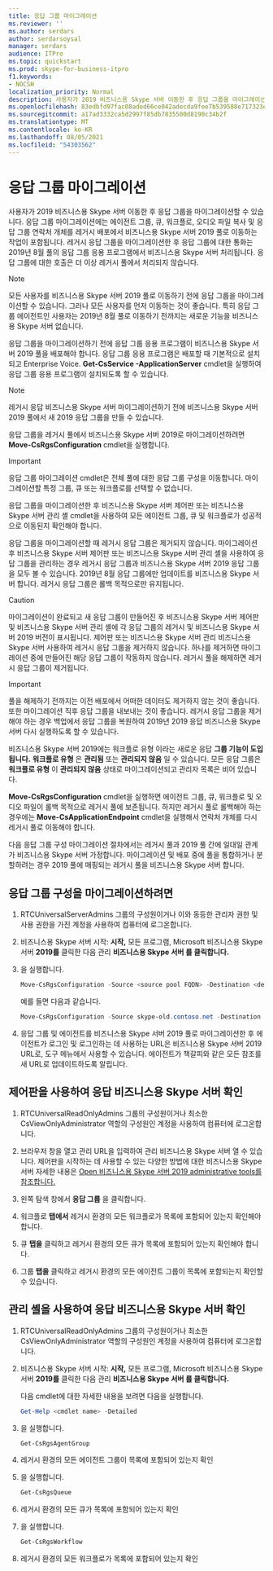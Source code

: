 ```yaml
---
title: 응답 그룹 마이그레이션
ms.reviewer: ''
ms.author: serdars
author: serdarsoysal
manager: serdars
audience: ITPro
ms.topic: quickstart
ms.prod: skype-for-business-itpro
f1.keywords:
- NOCSH
localization_priority: Normal
description: 사용자가 2019 비즈니스용 Skype 서버 이동한 후 응답 그룹을 마이그레이션할 수 있습니다. 응답 그룹 마이그레이션에는 에이전트 그룹, 큐, 워크플로, 오디오 파일 복사 및 응답 그룹 연락처 개체를 레거시 배포에서 비즈니스용 Skype 서버 2019 풀로 이동하는 작업이 포함됩니다. 레거시 응답 그룹을 마이그레이션한 후 응답 그룹에 대한 통화는 2019년 8월 풀의 응답 그룹 응용 프로그램에서 비즈니스용 Skype 서버 처리됩니다. 응답 그룹에 대한 호출은 더 이상 레거시 풀에서 처리되지 않습니다.
ms.openlocfilehash: 83edbfd97fac08aded66ce042adecda9fee7b539588e717323eeaeda36003041
ms.sourcegitcommit: a17ad3332ca5d2997f85db7835500d8190c34b2f
ms.translationtype: MT
ms.contentlocale: ko-KR
ms.lasthandoff: 08/05/2021
ms.locfileid: "54303562"
---
```

# <a name="migrate-response-groups"></a>응답 그룹 마이그레이션

사용자가 2019 비즈니스용 Skype 서버 이동한 후 응답 그룹을 마이그레이션할 수 있습니다. 응답 그룹 마이그레이션에는 에이전트 그룹, 큐, 워크플로, 오디오 파일 복사 및 응답 그룹 연락처 개체를 레거시 배포에서 비즈니스용 Skype 서버 2019 풀로 이동하는 작업이 포함됩니다. 레거시 응답 그룹을 마이그레이션한 후 응답 그룹에 대한 통화는 2019년 8월 풀의 응답 그룹 응용 프로그램에서 비즈니스용 Skype 서버 처리됩니다. 응답 그룹에 대한 호출은 더 이상 레거시 풀에서 처리되지 않습니다.
  
> [!NOTE]
> 모든 사용자를 비즈니스용 Skype 서버 2019 풀로 이동하기 전에 응답 그룹을 마이그레이션할 수 있습니다. 그러나 모든 사용자를 먼저 이동하는 것이 좋습니다. 특히 응답 그룹 에이전트인 사용자는 2019년 8월 풀로 이동하기 전까지는 새로운 기능을 비즈니스용 Skype 서버 없습니다. 
  
응답 그룹을 마이그레이션하기 전에 응답 그룹 응용 프로그램이 비즈니스용 Skype 서버 2019 풀을 배포해야 합니다. 응답 그룹 응용 프로그램은 배포할 때 기본적으로 설치되고 Enterprise Voice. **Get-CsService -ApplicationServer** cmdlet을 실행하여 응답 그룹 응용 프로그램이 설치되도록 할 수 있습니다. 
  
> [!NOTE]
> 레거시 응답 비즈니스용 Skype 서버 마이그레이션하기 전에 비즈니스용 Skype 서버 2019 풀에서 새 2019 응답 그룹을 만들 수 있습니다. 
  
응답 그룹을 레거시 풀에서 비즈니스용 Skype 서버 2019로 마이그레이션하려면 **Move-CsRgsConfiguration** cmdlet을 실행합니다. 
  
> [!IMPORTANT]
> 응답 그룹 마이그레이션 cmdlet은 전체 풀에 대한 응답 그룹 구성을 이동합니다. 마이그레이션할 특정 그룹, 큐 또는 워크플로를 선택할 수 없습니다. 
  
응답 그룹을 마이그레이션한 후 비즈니스용 Skype 서버 제어판 또는 비즈니스용 Skype 서버 관리 셸 cmdlet을 사용하여 모든 에이전트 그룹, 큐 및 워크플로가 성공적으로 이동된지 확인해야 합니다. 
  
응답 그룹을 마이그레이션할 때 레거시 응답 그룹은 제거되지 않습니다. 마이그레이션 후 비즈니스용 Skype 서버 제어판 또는 비즈니스용 Skype 서버 관리 셸을 사용하여 응답 그룹을 관리하는 경우 레거시 응답 그룹과 비즈니스용 Skype 서버 2019 응답 그룹을 모두 볼 수 있습니다. 2019년 8월 응답 그룹에만 업데이트를 비즈니스용 Skype 서버 합니다. 레거시 응답 그룹은 롤백 목적으로만 유지됩니다. 
  
> [!CAUTION]
> 마이그레이션이 완료되고 새 응답 그룹이 만들어진 후 비즈니스용 Skype 서버 제어판 및 비즈니스용 Skype 서버 관리 셸에 각 응답 그룹의 레거시 및 비즈니스용 Skype 서버 2019 버전이 표시됩니다. 제어판 또는 비즈니스용 Skype 서버 관리 비즈니스용 Skype 서버 사용하여 레거시 응답 그룹을 제거하지 않습니다. 하나를 제거하면 마이그레이션 중에 만들어진 해당 응답 그룹이 작동하지 않습니다. 레거시 풀을 해제하면 레거시 응답 그룹이 제거됩니다. 
  
> [!IMPORTANT]
> 풀을 해제하기 전까지는 이전 배포에서 어떠한 데이터도 제거하지 않는 것이 좋습니다. 또한 마이그레이션 직후 응답 그룹을 내보내는 것이 좋습니다. 레거시 응답 그룹을 제거해야 하는 경우 백업에서 응답 그룹을 복원하여 2019년 2019 응답 비즈니스용 Skype 서버 다시 실행하도록 할 수 있습니다. 
  
비즈니스용 Skype 서버 2019에는 워크플로 유형 이라는 새로운 응답 **그룹 기능이 도입됩니다.** **워크플로 유형** 은 **관리됨** 또는 **관리되지 않음** 일 수 있습니다. 모든 응답 그룹은 **워크플로 유형** 이 **관리되지 않음** 상태로 마이그레이션되고 관리자 목록은 비어 있습니다. 
  
**Move-CsRgsConfiguration** cmdlet을 실행하면 에이전트 그룹, 큐, 워크플로 및 오디오 파일이 롤백 목적으로 레거시 풀에 보존됩니다. 하지만 레거시 풀로 롤백해야 하는 경우에는 **Move-CsApplicationEndpoint** cmdlet을 실행해서 연락처 개체를 다시 레거시 풀로 이동해야 합니다. 
  
다음 응답 그룹 구성 마이그레이션 절차에서는 레거시 풀과 2019 풀 간에 일대일 관계가 비즈니스용 Skype 서버 가정합니다. 마이그레이션 및 배포 중에 풀을 통합하거나 분할하려는 경우 2019 풀에 매핑되는 레거시 풀을 비즈니스용 Skype 서버 합니다.
  
## <a name="to-migrate-response-group-configurations"></a>응답 그룹 구성을 마이그레이션하려면

1. RTCUniversalServerAdmins 그룹의 구성원이거나 이와 동등한 관리자 권한 및 사용 권한을 가진 계정을 사용하여 컴퓨터에 로그온합니다.
    
2. 비즈니스용 Skype 서버 시작: **시작,** 모든 프로그램, Microsoft 비즈니스용 Skype 서버 **2019를** 클릭한 다음 관리 **비즈니스용 Skype 서버 를 클릭합니다.**
    
3. 을 실행합니다.
    
   ```PowerShell
   Move-CsRgsConfiguration -Source <source pool FQDN> -Destination <destination pool FQDN>
   ```

    예를 들면 다음과 같습니다.
    
   ```PowerShell
   Move-CsRgsConfiguration -Source skype-old.contoso.net -Destination skype-new.contoso.net
   ```

4. 응답 그룹 및 에이전트를 비즈니스용 Skype 서버 2019 풀로 마이그레이션한 후 에이전트가 로그인 및 로그인하는 데 사용하는 URL은 비즈니스용 Skype 서버 2019 URL로, 도구 메뉴에서 사용할 수 있습니다.  에이전트가 책갈피와 같은 모든 참조를 새 URL로 업데이트하도록 알립니다. 
    
## <a name="to-verify-response-group-migration-by-using-skype-for-business-server-control-panel"></a>제어판을 사용하여 응답 비즈니스용 Skype 서버 확인

1. RTCUniversalReadOnlyAdmins 그룹의 구성원이거나 최소한 CsViewOnlyAdministrator 역할의 구성원인 계정을 사용하여 컴퓨터에 로그온합니다.
    
2. 브라우저 창을 열고 관리 URL을 입력하여 관리 비즈니스용 Skype 서버 열 수 있습니다. 제어판을 시작하는 데 사용할 수 있는 다양한 방법에 대한 비즈니스용 Skype 서버 자세한 내용은 [Open 비즈니스용 Skype 서버 2019 administrative tools를 참조합니다.](/previous-versions/office/lync-server-2013/lync-server-2013-open-lync-server-administrative-tools) 
    <!-- The above link points to un-rebranded 2013 content we will need to discuss rebrand or bring forward -->
3. 왼쪽 탐색 창에서 **응답 그룹** 을 클릭합니다.
    
4. 워크플로 **탭에서** 레거시 환경의 모든 워크플로가 목록에 포함되어 있는지 확인해야 합니다. 
    
5. 큐 **탭을** 클릭하고 레거시 환경의 모든 큐가 목록에 포함되어 있는지 확인해야 합니다. 
    
6. 그룹 **탭을** 클릭하고 레거시 환경의 모든 에이전트 그룹이 목록에 포함되는지 확인할 수 있습니다. 
    
## <a name="to-verify-response-group-migration-by-using-skype-for-business-server-management-shell"></a>관리 셸을 사용하여 응답 비즈니스용 Skype 서버 확인

1. RTCUniversalReadOnlyAdmins 그룹의 구성원이거나 최소한 CsViewOnlyAdministrator 역할의 구성원인 계정을 사용하여 컴퓨터에 로그온합니다.
    
2. 비즈니스용 Skype 서버 시작: **시작,** 모든 프로그램, Microsoft 비즈니스용 Skype 서버 **2019를** 클릭한 다음 관리 **비즈니스용 Skype 서버 를 클릭합니다.**
    
    다음 cmdlet에 대한 자세한 내용을 보려면 다음을 실행합니다.
    
   ```PowerShell
   Get-Help <cmdlet name> -Detailed
   ```

3. 을 실행합니다.
    
   ```PowerShell
   Get-CsRgsAgentGroup
   ```

4. 레거시 환경의 모든 에이전트 그룹이 목록에 포함되어 있는지 확인
    
5. 을 실행합니다.
    
   ```PowerShell
   Get-CsRgsQueue
   ```

6. 레거시 환경의 모든 큐가 목록에 포함되어 있는지 확인
    
7. 을 실행합니다.
    
   ```PowerShell
   Get-CsRgsWorkflow
   ```

8. 레거시 환경의 모든 워크플로가 목록에 포함되어 있는지 확인
